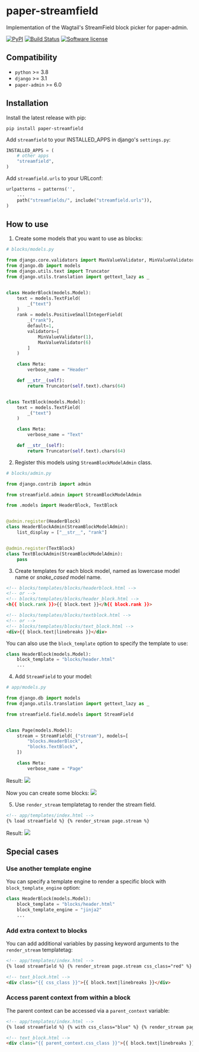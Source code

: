 # paper-streamfield

Implementation of the Wagtail's StreamField block picker for paper-admin.

[![PyPI](https://img.shields.io/pypi/v/paper-streamfield.svg)](https://pypi.org/project/paper-streamfield/)
[![Build Status](https://github.com/dldevinc/paper-streamfield/actions/workflows/tests.yml/badge.svg)](https://github.com/dldevinc/paper-streamfield)
[![Software license](https://img.shields.io/pypi/l/paper-streamfield.svg)](https://pypi.org/project/paper-streamfield/)

## Compatibility

-   `python` >= 3.8
-   `django` >= 3.1
-   `paper-admin` >= 6.0

## Installation

Install the latest release with pip:

```shell
pip install paper-streamfield
```

Add `streamfield` to your INSTALLED_APPS in django's `settings.py`:

```python
INSTALLED_APPS = (
    # other apps
    "streamfield",
)
```

Add `streamfield.urls` to your URLconf:

```python
urlpatterns = patterns('',
    ...
    path("streamfields/", include("streamfield.urls")),
)
```

## How to use

1. Create some models that you want to use as blocks:

```python
# blocks/models.py

from django.core.validators import MaxValueValidator, MinValueValidator
from django.db import models
from django.utils.text import Truncator
from django.utils.translation import gettext_lazy as _


class HeaderBlock(models.Model):
    text = models.TextField(
        _("text")
    )
    rank = models.PositiveSmallIntegerField(
        _("rank"),
        default=1,
        validators=[
            MinValueValidator(1),
            MaxValueValidator(6)
        ]
    )

    class Meta:
        verbose_name = "Header"

    def __str__(self):
        return Truncator(self.text).chars(64)


class TextBlock(models.Model):
    text = models.TextField(
        _("text")
    )

    class Meta:
        verbose_name = "Text"

    def __str__(self):
        return Truncator(self.text).chars(64)
```

2. Register this models using `StreamBlockModelAdmin` class.

```python
# blocks/admin.py

from django.contrib import admin

from streamfield.admin import StreamBlockModelAdmin

from .models import HeaderBlock, TextBlock


@admin.register(HeaderBlock)
class HeaderBlockAdmin(StreamBlockModelAdmin):
    list_display = ["__str__", "rank"]


@admin.register(TextBlock)
class TextBlockAdmin(StreamBlockModelAdmin):
    pass
```

3. Create templates for each block model, named as lowercase
   model name or _snake_cased_ model name.

```html
<!-- blocks/templates/blocks/headerblock.html -->
<!-- or -->
<!-- blocks/templates/blocks/header_block.html -->
<h{{ block.rank }}>{{ block.text }}</h{{ block.rank }}>
```

```html
<!-- blocks/templates/blocks/textblock.html -->
<!-- or -->
<!-- blocks/templates/blocks/text_block.html -->
<div>{{ block.text|linebreaks }}</div>
```

You can also use the `block_template` option to specify the template to use:

```python
class HeaderBlock(models.Model):
    block_template = "blocks/header.html"
    ...
```

4. Add `StreamField` to your model:

```python
# app/models.py

from django.db import models
from django.utils.translation import gettext_lazy as _

from streamfield.field.models import StreamField


class Page(models.Model):
    stream = StreamField(_("stream"), models=[
        "blocks.HeaderBlock",
        "blocks.TextBlock",
    ])

    class Meta:
        verbose_name = "Page"
```

Result:
![](https://user-images.githubusercontent.com/6928240/190413272-14b95712-de0f-4a9b-a815-40e3fb0a2d85.png)

Now you can create some blocks:
![](https://user-images.githubusercontent.com/6928240/190414025-dfe364a9-524e-4529-835d-a3e507d1ee19.png)

5. Use `render_stream` templatetag to render the stream field.

```html
<!-- app/templates/index.html -->
{% load streamfield %} {% render_stream page.stream %}
```

Result:
![](https://user-images.githubusercontent.com/6928240/190416377-e2ba504f-8aa0-44ed-b59d-0cf1ccea695e.png)

## Special cases

### Use another template engine

You can specify a template engine to render a specific block with
`block_template_engine` option:

```python
class HeaderBlock(models.Model):
    block_template = "blocks/header.html"
    block_template_engine = "jinja2"
    ...
```

### Add extra context to blocks

You can add additional variables by passing keyword arguments to the `render_stream` templatetag:

```html
<!-- app/templates/index.html -->
{% load streamfield %} {% render_stream page.stream css_class="red" %}
```

```html
<!-- text_block.html -->
<div class="{{ css_class }}">{{ block.text|linebreaks }}</div>
```

### Access parent context from within a block

The parent context can be accessed via a `parent_context` variable:

```html
<!-- app/templates/index.html -->
{% load streamfield %} {% with css_class="blue" %} {% render_stream page.stream %} {% endwith %}
```

```html
<!-- text_block.html -->
<div class="{{ parent_context.css_class }}">{{ block.text|linebreaks }}</div>
```
